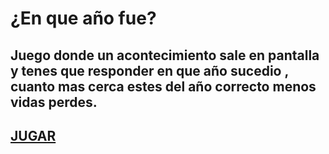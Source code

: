 # ¿En que año fue?

## Juego donde un acontecimiento sale en pantalla y tenes que responder en que año sucedio , cuanto mas cerca estes del año correcto menos vidas perdes.

## [JUGAR](https://gentle-duckanoo-7b2c54.netlify.app/)
